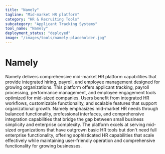 ```yaml
---
title: "Namely"
tagline: "Mid-market HR platform"
category: "HR & Recruiting Tools"
subcategory: "Applicant Tracking Systems"
tool_name: "Namely"
deployment_status: "deployed"
image: "/images/tools/namely-placeholder.jpg"
---
```


# Namely

Namely delivers comprehensive mid-market HR platform capabilities that provide integrated hiring, payroll, and employee management designed for growing organizations. This platform offers applicant tracking, payroll processing, performance management, and employee engagement tools optimized for mid-sized companies. Users benefit from integrated HR workflows, customizable functionality, and scalable features that support organizational growth. Namely emphasizes mid-market HR needs through balanced functionality, professional interfaces, and comprehensive integration capabilities that bridge the gap between small business simplicity and enterprise complexity. The platform excels at serving mid-sized organizations that have outgrown basic HR tools but don't need full enterprise functionality, offering sophisticated HR capabilities that scale effectively while maintaining user-friendly operation and comprehensive functionality for growing businesses.
